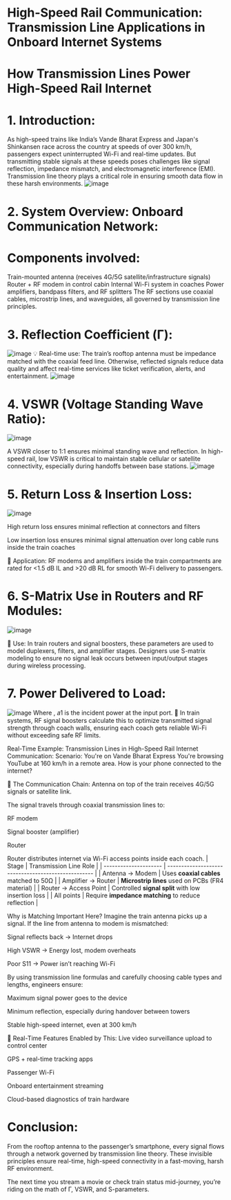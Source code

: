 # High-Speed Rail Communication: Transmission Line Applications in Onboard Internet Systems
# How Transmission Lines Power High-Speed Rail Internet

# 1. Introduction:

As high-speed trains like India’s Vande Bharat Express and Japan's Shinkansen race across the country at speeds of over 300 km/h, passengers expect uninterrupted Wi-Fi and real-time updates.
But transmitting stable signals at these speeds poses challenges like signal reflection, impedance mismatch, and electromagnetic interference (EMI). Transmission line theory plays a critical role in ensuring smooth data flow in these harsh environments.
![image](https://github.com/user-attachments/assets/c6801ec3-db98-4639-b8be-22c672e22509)


# 2. System Overview: Onboard Communication Network:
# Components involved:

Train-mounted antenna (receives 4G/5G satellite/infrastructure signals)
Router + RF modem in control cabin
Internal Wi-Fi system in coaches
Power amplifiers, bandpass filters, and RF splitters
The RF sections use coaxial cables, microstrip lines, and waveguides, all governed by transmission line principles.

# 3. Reflection Coefficient (Γ):
![image](https://github.com/user-attachments/assets/8006fc10-ae30-4ff1-a5db-64a7864ac176)
💡 Real-time use: The train’s rooftop antenna must be impedance matched with the coaxial feed line. Otherwise, reflected signals reduce data quality and affect real-time services like ticket verification, alerts, and entertainment.
![image](https://github.com/user-attachments/assets/9a6f207a-8113-43ea-b521-886a1ca05a06)


# 4. VSWR (Voltage Standing Wave Ratio):
![image](https://github.com/user-attachments/assets/0c749657-e810-467a-9c4a-4a120de2f534)

​A VSWR closer to 1:1 ensures minimal standing wave and reflection. In high-speed rail, low VSWR is critical to maintain stable cellular or satellite connectivity, especially during handoffs between base stations.
![image](https://github.com/user-attachments/assets/0e9c1475-9477-49ed-9241-79fc87e267ff)


# 5. Return Loss & Insertion Loss:
![image](https://github.com/user-attachments/assets/96c303a2-0357-4a33-a244-5f279914df96)

High return loss ensures minimal reflection at connectors and filters

Low insertion loss ensures minimal signal attenuation over long cable runs inside the train coaches

📌 Application: RF modems and amplifiers inside the train compartments are rated for <1.5 dB IL and >20 dB RL for smooth Wi-Fi delivery to passengers.

# 6. S-Matrix Use in Routers and RF Modules:
![image](https://github.com/user-attachments/assets/88ae88de-b5e4-4845-b825-c00daa9bb8f6)

📍 Use: In train routers and signal boosters, these parameters are used to model duplexers, filters, and amplifier stages. Designers use S-matrix modeling to ensure no signal leak occurs between input/output stages during wireless processing.

# 7. Power Delivered to Load:
![image](https://github.com/user-attachments/assets/0006468b-7974-4443-bec5-86a717bbe9df)
Where ,
𝑎1 is the incident power at the input port.
🚉 In train systems, RF signal boosters calculate this to optimize transmitted signal strength through coach walls, ensuring each coach gets reliable Wi-Fi without exceeding safe RF limits.

Real-Time Example: Transmission Lines in High-Speed Rail Internet Communication:
Scenario: You're on Vande Bharat Express
You're browsing YouTube at 160 km/h in a remote area.
How is your phone connected to the internet?

🔄 The Communication Chain:
Antenna on top of the train receives 4G/5G signals or satellite link.

The signal travels through coaxial transmission lines to:

RF modem

Signal booster (amplifier)

Router

Router distributes internet via Wi-Fi access points inside each coach.
| Stage                 | Transmission Line Role                              |
| --------------------- | --------------------------------------------------- |
| Antenna → Modem       | Uses **coaxial cables** matched to 50Ω              |
| Amplifier → Router    | **Microstrip lines** used on PCBs (FR4 material)    |
| Router → Access Point | Controlled **signal split** with low insertion loss |
| All points            | Require **impedance matching** to reduce reflection |

Why is Matching Important Here?
Imagine the train antenna picks up a signal. If the line from antenna to modem is mismatched:

Signal reflects back → Internet drops

High VSWR → Energy lost, modem overheats

Poor S11 → Power isn’t reaching Wi-Fi

By using transmission line formulas and carefully choosing cable types and lengths, engineers ensure:

Maximum signal power goes to the device

Minimum reflection, especially during handover between towers

Stable high-speed internet, even at 300 km/h

📡 Real-Time Features Enabled by This:
Live video surveillance upload to control center

GPS + real-time tracking apps

Passenger Wi-Fi

Onboard entertainment streaming

Cloud-based diagnostics of train hardware

# Conclusion:
From the rooftop antenna to the passenger’s smartphone, every signal flows through a network governed by transmission line theory. These invisible principles ensure real-time, high-speed connectivity in a fast-moving, harsh RF environment.

The next time you stream a movie or check train status mid-journey, you’re riding on the math of Γ, VSWR, and S-parameters.

